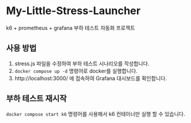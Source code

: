 # My-Little-Stress-Launcher
k6 + prometheus + grafana 부하 테스트 자동화 프로젝트


## 사용 방법
1. stress.js 파일을 수정하여 부하 테스트 시나리오를 작성합니다.
2. `docker compose up -d` 명령어로 docker를 실행합니다.
3. http://localhost:3000/ 에 접속하여 Grafana 대시보드를 확인합니다.



## 부하 테스트 재시작
`docker compose start k6` 명령어를 사용해서 k6 컨테이너만 실행 할 수 있습니다.
